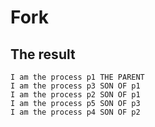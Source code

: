 # Fork
## The result
```text
I am the process p1 THE PARENT
I am the process p3 SON OF p1
I am the process p2 SON OF p1
I am the process p5 SON OF p3
I am the process p4 SON OF p2
```
